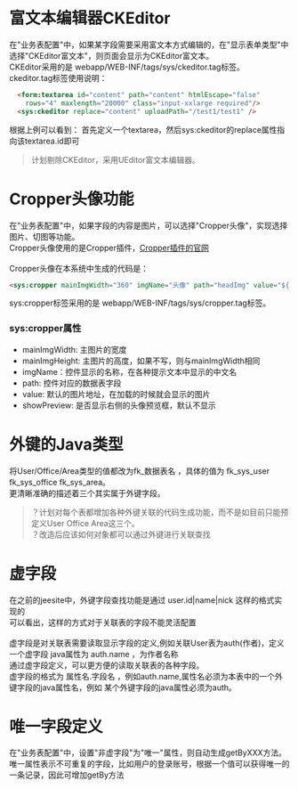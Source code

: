 # 富文本编辑器CKEditor
在"业务表配置"中，如果某字段需要采用富文本方式编辑的，在"显示表单类型"中选择"CKEditor富文本"，则页面会显示为CKEditor富文本。<br>
CKEditor采用的是 webapp/WEB-INF/tags/sys/ckeditor.tag标签。<br>
ckeditor.tag标签使用说明：
```html
  <form:textarea id="content" path="content" htmlEscape="false"
    rows="4" maxlength="20000" class="input-xxlarge required"/>
  <sys:ckeditor replace="content" uploadPath="/test1/test1" />
```
  根据上例可以看到：
  首先定义一个textarea，然后sys:ckeditor的replace属性指向该textarea.id即可

> 计划剔除CKEditor，采用UEditor富文本编辑器。

# Cropper头像功能
在"业务表配置"中，如果字段的内容是图片，可以选择"Cropper头像"，实现选择图片、切图等功能。<br>
Cropper头像使用的是Cropper插件，[Cropper插件的官网](http://fengyuanchen.github.io/cropper/) <br>
<br>
Cropper头像在本系统中生成的代码是：<br>
```html
<sys:cropper mainImgWidth="360" imgName="头像" path="headImg" value="${test1.headImg}"/>
```
sys:cropper标签采用的是 webapp/WEB-INF/tags/sys/cropper.tag标签。<br>

### sys:cropper属性
* mainImgWidth: 主图片的宽度
* mainImgHeight: 主图片的高度，如果不写，则与mainImgWidth相同
* imgName：控件显示的名称，在各种提示文本中显示的中文名
* path: 控件对应的数据表字段
* value: 默认的图片地址，在加载的时候就会显示的图片
* showPreview: 是否显示右侧的头像预览框，默认不显示

# 外键的Java类型
将User/Office/Area类型的值都改为fk_数据表名 ，具体的值为 fk_sys_user  fk_sys_office  fk_sys_area。<br>
更清晰准确的描述着三个其实属于外键字段。<br>
>？计划对每个表都增加各种外键关联的代码生成功能，而不是如目前只能预定义User Office Area这三个。<br>
>？改造后应该如何对象都可以通过外键进行关联查找

# 虚字段
在之前的jeesite中，外键字段查找功能是通过 user.id|name|nick 这样的格式实现的<br>
可以看出，这样的方式对于关联表的字段不能灵活配置<br><br>
虚字段是对关联表需要读取显示字段的定义,例如关联User表为auth(作者)，定义一个虚字段 java属性为 auth.name ，为作者名称<br>
通过虚字段定义，可以更方便的读取关联表的各种字段。<br>
虚字段的格式为 属性名.字段名 ，例如auth.name,属性名必须为本表中的一个外键字段的java属性名，例如 某个外键字段的java属性必须为auth。<br>

# 唯一字段定义
在"业务表配置"中，设置"非虚字段"为"唯一"属性，则自动生成getByXXX方法。<br>
唯一属性表示不可重复的字段，比如用户的登录账号，根据一个值可以获得唯一的一条记录，因此可增加getBy方法<br>





